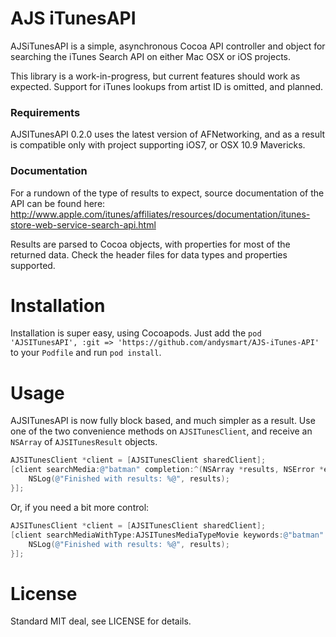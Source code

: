 AJS iTunesAPI
=============

AJSiTunesAPI is a simple, asynchronous Cocoa API controller and object for searching the iTunes Search API on either Mac OSX or iOS projects.

This library is a work-in-progress, but current features should work as expected. Support for iTunes lookups from artist ID is omitted, and planned.

### Requirements

AJSITunesAPI 0.2.0 uses the latest version of AFNetworking, and as a result is compatible only with project supporting iOS7, or OSX 10.9 Mavericks.

### Documentation

For a rundown of the type of results to expect, source documentation of the API can be found here: http://www.apple.com/itunes/affiliates/resources/documentation/itunes-store-web-service-search-api.html

Results are parsed to Cocoa objects, with properties for most of the returned data. Check the header files for data types and properties supported.

Installation
============

Installation is super easy, using Cocoapods. Just add the `pod 'AJSITunesAPI', :git => 'https://github.com/andysmart/AJS-iTunes-API'` to your `Podfile` and run `pod install`.

Usage
=====

AJSITunesAPI is now fully block based, and much simpler as a result. Use one of the two convenience methods on `AJSITunesClient`, and receive an `NSArray` of `AJSITunesResult` objects.

```objective-c
AJSITunesClient *client = [AJSITunesClient sharedClient];
[client searchMedia:@"batman" completion:^(NSArray *results, NSError *error) {
	NSLog(@"Finished with results: %@", results);
}];
```

Or, if you need a bit more control:

```objective-c
AJSITunesClient *client = [AJSITunesClient sharedClient];
[client searchMediaWithType:AJSITunesMediaTypeMovie keywords:@"batman" country:@"US" limit:10 completion:(NSArray *results, NSError *error) {
	NSLog(@"Finished with results: %@", results);
}];
```

License
============

Standard MIT deal, see LICENSE for details.

